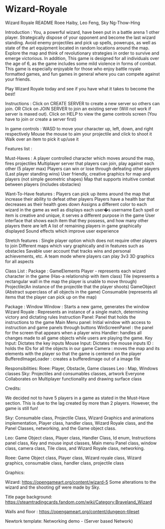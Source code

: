 # Wizard-Royale

Wizard Royale README
Roee Haiby, Leo Feng, Sky Ng-Thow-Hing

Introduction : 
You, a powerful wizard, have been put in a battle arena 1 other player. Strategically dispose of your opponent and become the last wizard standing. Avoid enemy projectiles and pick up spells, powerups, as well as state of the art equipment located in random locations around the map. Explore the map and think of revolutionary strategies in order to survive and emerge victorious. In addition, This game is designed for all individuals over the age of 6, as the game includes some mild violence in forms of combat. This game is especially enjoyable for those who enjoy battle royale formatted games, and fun games in general where you can compete against your friends. 

Play Wizard Royale today and see if you have what it takes to become the best!

Instructions : 
Click on CREATE SERVER to create a new server so others can join.
OR Click on JOIN SERVER to join an existing server (Will not work if server is maxed out).
Click on HELP to view the game controls screen (You have to join or create a server first)


In game controls : 
WASD to move your character up, left, down, and right respectively
Mouse the mouse to aim your projectile and click to shoot it
Walk over an item to pick it up/use it

Features list : 

Must-Haves : 
A player controlled character which moves around the map, fires projectiles
Multiplayer server that players can join, play against each other (5 player max)
Players can win or lose through defeating other players (Last player standing wins)
User friendly, creative graphics for map and players (not simple geometric shapes)
Map that supports intuitive combat between players (includes obstacles)

Want-To-Have features : 
Players can pick up items around the map that increase their ability to defeat other players
Players have a health bar that decreases as their health goes down
Assigns a different color to each wizard in the game as well as displays each user�s username
Each spell or item is creative and unique, it serves a different purpose in the game
User interface that shows each item that they possess, and how many other players there are left
 A list of remaining players in game graphically displayed
Sound effects which improve user experience 

Stretch features :
Single player option which does not require other players to join
Different maps which vary graphically and in features such as obstacles 
Savable user account that tracks wins and personal achievements, etc.
A team mode where players can play 3v3
3D graphics for all aspects 

Class List : 
Package : GameElements
Player - represents each wizard character in the game (Has-a relationship with item class)
Tile (represents a rectangular wall in the map the player is unable to move through)
Projectile(An instance of the projectile that the player shoots)
GameObject (Abstract superclass of all objects in the game)
Consumable (represents all items that the player can pick up on the map)

Package : Window
Window : Starts a new game, generates the window
Wizard Royale : Represents an instance of a single match, determining victory and dictating rules
Instruction Panel: Panel that holds the instructions to the game
Main Menu panel: Initial window with access to instruction and game panels through buttons
WinScreenPanel : the panel for the screen that appears when a player wins
Handler:  handles all changes made to all game objects while users are playing the game.
Key Input: Dictates the key inputs
Mouse Input: Dictates the mouse inputs
ID : holds the IDs for all the objects in our game
Camera : moves the map and its elements with the player so that the game is centered on the player
BufferedImageLoader : creates a bufferedimage out of a image file

Responsibilities: 
Roee: Player, Obstacle, Game classes 
Leo : Map, Windows classes 
Sky: Projectiles and consumables classes, artwork
Everyone Collaborates on Multiplayer functionality and drawing surface class

Credits:

We decided not to have 5 players in a game as stated in the Must-Have section. This is due to the lag created by more than 2 players. However, the game is still fun!

Sky: 
Consumable class, Projectile Class, Wizard Graphics and animations implementation, Player class, handler class, Wizard Royale class, and the Panel Classes, networking, and the Game object class.

Leo: 
Game Object class, Player class, Handler Class, Id enum, Instructions panel class, Key and mouse input classes, Main menu Panel class, window class, camera class, Tile class, and Wizard Royale class, networking.

Roee:
 Game Object class, Player class, Wizard royale class, Wizard graphics, consumable class, handler class, projectile class

Graphics:

Wizard:
https://opengameart.org/content/wizard-5
Some alterations to the wizard and the shooting gif were made by Sky.

Title page background:
https://steamtradingcards.fandom.com/wiki/Category:Braveland_Wizard

Walls and floor :
https://opengameart.org/content/dungeon-tileset

Newtork template:
Networking demo - (Server based Network)


